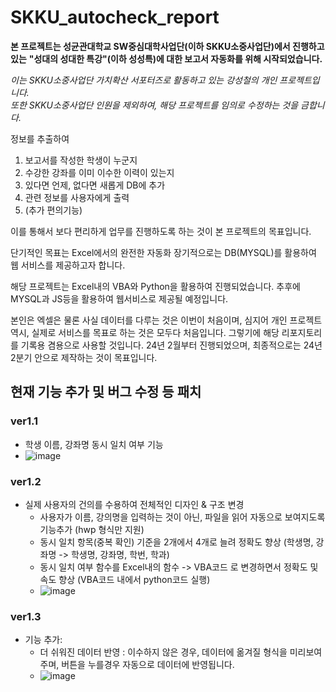# SKKU_autocheck_report

**본 프로젝트는 성균관대학교 SW중심대학사업단(이하 SKKU소중사업단)에서 진행하고 있는**
**"성대의 성대한 특강"(이하 성성특)에 대한 보고서 자동화를 위해 시작되었습니다.**

*이는 SKKU소중사업단 가치확산 서포터즈로 활동하고 있는 강성철의 개인 프로젝트입니다.</br>*
*또한 SKKU소중사업단 인원을 제외하여, 해당 프로젝트를 임의로 수정하는 것을 금합니다.*

정보를 추출하여
1. 보고서를 작성한 학생이 누군지
2. 수강한 강좌를 이미 이수한 이력이 있는지
3. 있다면 언제, 없다면 새롭게 DB에 추가
4. 관련 정보를 사용자에게 출력
5. (추가 편의기능)

이를 통해서 보다 편리하게 업무를 진행하도록 하는 것이 본 프로젝트의 목표입니다.

단기적인 목표는 Excel에서의 완전한 자동화
장기적으로는 DB(MYSQL)를 활용하여 웹 서비스를 제공하고자 합니다.

해당 프로젝트는 Excel내의 VBA와 Python을 활용하여 진행되었습니다.
추후에 MYSQL과 JS등을 활용하여 웹서비스로 제공될 예정입니다.

본인은 엑셀은 물론 사실 데이터를 다루는 것은 이번이 처음이며, 심지어 개인 프로젝트 역시, 실제로 서비스를 목표로 하는 것은 모두다 처음입니다.
그렇기에 해당 리포지토리를 기록용 겸용으로 사용할 것입니다.
24년 2월부터 진행되었으며, 최종적으로는 24년 2분기 안으로 제작하는 것이 목표입니다.

## 현재 기능 추가 및 버그 수정 등 패치

### ver1.1
- 학생 이름, 강좌명 동시 일치 여부 기능
- ![image](https://github.com/2020311920/SKKU_autocheck_report/assets/80453145/bb4c0835-270c-4ce0-9719-ee24bd155644)



### ver1.2
- 실제 사용자의 건의를 수용하여 전체적인 디자인 & 구조 변경
  - 사용자가 이름, 강의명을 입력하는 것이 아닌, 파일을 읽어 자동으로 보여지도록 기능추가 (hwp 형식만 지원)
  - 동시 일치 항목(중복 확인) 기준을 2개에서 4개로 늘려 정확도 향상 (학생명, 강좌명 -> 학생명, 강좌명, 학번, 학과)
  - 동시 일치 여부 함수를 Excel내의 함수 -> VBA코드 로 변경하면서 정확도 및 속도 향상 (VBA코드 내에서 python코드 실행)
  - ![image](https://github.com/2020311920/SKKU_autocheck_report/assets/80453145/88ef6c66-a3c5-4b95-80e3-10a6bf9b176a)




### ver1.3 
- 기능 추가:
  - 더 쉬워진 데이터 반영 : 이수하지 않은 경우, 데이터에 옮겨질 형식을 미리보여주며, 버튼을 누를경우 자동으로 데이터에 반영됩니다.
  - ![image](https://github.com/2020311920/SKKU_autocheck_report/assets/80453145/23edb0d8-c6e8-4110-bd25-02a3864175e5)
 
  


